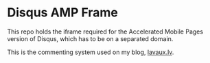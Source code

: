 Disqus AMP Frame
===

This repo holds the iframe required for the Accelerated Mobile Pages version of Disqus, which has to be on a separated domain.

This is the commenting system used on my blog, [lavaux.lv](https://lavaux.lv). 
